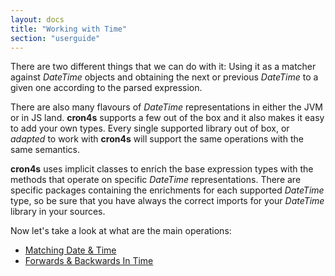 ```yaml
---
layout: docs
title: "Working with Time"
section: "userguide"
---
```


There are two different things that we can do with it: Using it as a matcher against _DateTime_ objects
and obtaining the next or previous _DateTime_ to a given one according to the parsed expression.

There are also many flavours of _DateTime_ representations in either the JVM or in JS land. **cron4s**
supports a few out of the box and it also makes it easy to add your own types. Every single
supported library out of box, or _adapted_ to work with **cron4s** will support the same
operations with the same semantics.

**cron4s** uses implicit classes to enrich the base expression types with the methods that operate
on specific _DateTime_ representations. There are specific packages containing the enrichments for
each supported _DateTime_ type, so be sure that you have always the correct imports for your _DateTime_
library in your sources.

Now let's take a look at what are the main operations:

-   [Matching Date & Time](time_usage/matching.html)
-   [Forwards & Backwards In Time](time_usage/forward_backwards.html)
